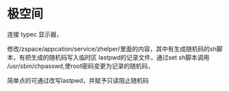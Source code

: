 # 极空间


连接 typec 显示器，


修改/zspace/appcation/service/zhelper/里面的内容，其中有生成随机码的sh脚本，有把生成的随机码写入临时区 lastpwd的记录文件，通过set sh脚本调用 /usr/sbin/chpasswd,使root密码变更为记录的随机码，

简单点的可通过改写lastpwd，并赋予只读阻止随机码